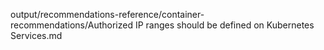 output/recommendations-reference/container-recommendations/Authorized IP ranges should be defined on Kubernetes Services.md
